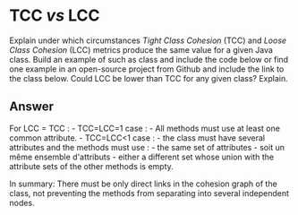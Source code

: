 # TCC *vs* LCC

Explain under which circumstances *Tight Class Cohesion* (TCC) and *Loose Class Cohesion* (LCC) metrics produce the same value for a given Java class. Build an example of such as class and include the code below or find one example in an open-source project from Github and include the link to the class below. Could LCC be lower than TCC for any given class? Explain.

## Answer

For LCC = TCC :
    - TCC=LCC=1 case :
        - All methods must use at least one common attribute.
    - TCC=LCC<1 case :
        - the class must have several attributes and the methods must use :
            - the same set of attributes
            - soit un même ensemble d'attributs
            - either a different set whose union with the attribute sets of the other methods is empty.

In summary: There must be only direct links in the cohesion graph of the class, not preventing the methods from separating into several independent nodes.
